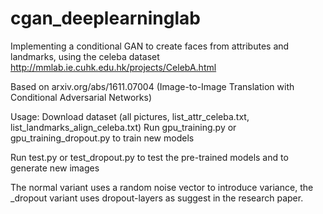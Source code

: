 # cgan_deeplearninglab
Implementing a conditional GAN to create faces from attributes and landmarks,
using the celeba dataset http://mmlab.ie.cuhk.edu.hk/projects/CelebA.html

Based on arxiv.org/abs/1611.07004 (Image-to-Image Translation with Conditional Adversarial Networks)

Usage:
Download dataset (all pictures, list_attr_celeba.txt, list_landmarks_align_celeba.txt)
Run gpu_training.py or gpu_training_dropout.py to train new models

Run test.py or test_dropout.py to test the pre-trained models and to generate new images

The normal variant uses a random noise vector to introduce variance, 
the _dropout variant uses dropout-layers as suggest in the research paper.
